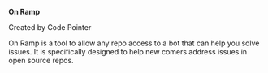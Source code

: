 **On Ramp**

Created by Code Pointer


On Ramp is a tool to allow any repo access to a bot that can help you solve issues. It is specifically designed to help new comers address issues in open source repos.
